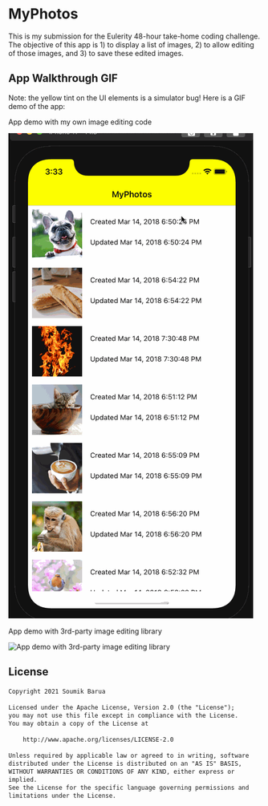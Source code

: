
# MyPhotos

This is my submission for the Eulerity 48-hour take-home coding challenge. The objective of this app is 1) to display a list of images, 2) to allow editing of those images, and 3) to save these edited images.


## App Walkthrough GIF

Note: the yellow tint on the UI elements is a simulator bug!
Here is a GIF demo of the app:

App demo with my own image editing code

![App demo with my own image editing code](walkthrough-image-manipulation-section-redone.gif)

App demo with 3rd-party image editing library

![App demo with 3rd-party image editing library](walkthrough.gif)


## License 

    Copyright 2021 Soumik Barua

    Licensed under the Apache License, Version 2.0 (the "License");
    you may not use this file except in compliance with the License.
    You may obtain a copy of the License at

        http://www.apache.org/licenses/LICENSE-2.0

    Unless required by applicable law or agreed to in writing, software
    distributed under the License is distributed on an "AS IS" BASIS,
    WITHOUT WARRANTIES OR CONDITIONS OF ANY KIND, either express or implied.
    See the License for the specific language governing permissions and
    limitations under the License.
